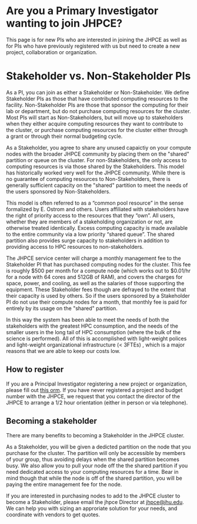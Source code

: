 
# Are you a Primary Investigator wanting to join JHPCE?

This page is for new PIs who are interested in joining the JHPCE as well as for PIs who have previously registered with us but need to create a new project, collaboration or organization.

# Stakeholder vs. Non-Stakeholder PIs
As a PI, you can join as either a Stakeholder or Non-Stakeholder. We define
Stakeholder PIs as those that have contributed computing resources to the 
facility.  Non-Stakeholder PIs are those that sponsor the computing for their
lab or department, but do not purchase computing resources for the cluster.
Most PIs will start as Non-Stakeholders, but will move up to stakeholders when
they either acquire computing resources they want to contribute to the cluster,
or purchase computing resources for the cluster either through a grant or
through their normal budgeting cycle. 

As a Stakeholder, you agree to share any unused capaictiy on your compute nodes
with the broader JHPCE community by placing them on the "shared" partition or
queue on the cluster. For non-Stakeholders, the only access to computing
resources is via those shared by the Stakeholders.  This model has historically
worked very well for the JHPCE community.  While there is no guarantee of
computing resources to Non-Stakeholders, there is generally sufficient
capacity on the "shared" partition to meet the needs of the users sponsored
by Non-Stakeholders. 

This model is often referred to as a “common pool resource” in the sense
formalized by E. Ostrom and others. Users affiliated with stakeholders have 
the right of priority access to the resources that they “own”. All users,
whether they are members of a stakeholding organization or not, are otherwise
treated identically. Excess computing capacity is made available to the entire
community via a low priority “shared queue”. The shared partition also provides
surge capacity to stakeholders in addition to providing access to HPC
resources to non-stakeholders.

The JHPCE service center will charge a monthly management fee to the
Stakeholder PI that has purchased computing nodes for the cluster.  This fee is
roughly $500 per month for a compute node (which works out to $0.01/hr for a
node with 64 cores and 512GB of RAM), and covers the charges for space,
power, and cooling, as well as the salaries of those supporting the equipment. 
These Stakeholder fees though are defrayed to the extent that their capacity
is used by others. So if the users sponsored by a Stakeholder PI do not use
their compute nodes for a month, that monthly fee is paid for entirely by its
usage on the "shared" partition.

In this way the system has been able to meet the needs of both the stakeholders
with the greatest HPC consumption, and the needs of the smaller users in the
long tail of HPC consumption (where the bulk of the science is performed). All
of this is accomplished with light-weight polices and light-weight
organizational infrastructure (< 3FTEs) , which is a major reasons that we are
able to keep our costs low.

## How to register
If you are a Principal Investigator registering a new project or
organization, please fill out [this
orm](new-pi-form.md). If you have never
registered a project and budget number with the JHPCE, we request that
you contact the director of the JHPCE to arrange a 1/2 hour
orientation (either in person or via telephone).
## Becoming a stakeholder
There are many benefits to becoming a Stakeholder in the JHPCE cluster.

As a Stakeholder, you will be given a dedicted partition on the node that you
purchase for the cluster.  The partition will only be accessible by members of
your group, thus avoiding delays when the shared partition becomes busy. We
also allow you to pull your node off the the shared partition if you need
dedicated access to your computing resources for a time.  Bear in mind though
that while the node is off of the shared partition, you will be paying the
entire management fee for the node.

If you are interested in purchasing nodes to add to the JHPCE cluster to become
a Stakeholder, please email the jhpce Director at
<a href="mailto:jhpce@jhu.edu">jhpce@jhu.edu</a>. We can help you with sizing
an approriate solution for your needs, and coordinate with vendors to get
quotes.

